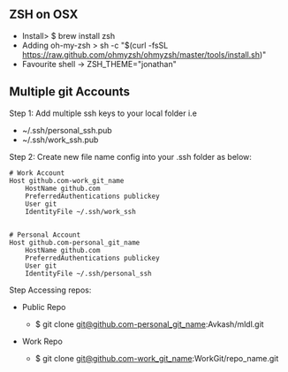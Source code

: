 ## ZSH on OSX ##
- Install> $ brew install zsh
- Adding oh-my-zsh > sh -c "$(curl -fsSL https://raw.github.com/ohmyzsh/ohmyzsh/master/tools/install.sh)"
- Favourite shell -> ZSH_THEME="jonathan"

## Multiple git Accounts ##

Step 1: Add multiple ssh keys to your local folder i.e
  - ~/.ssh/personal_ssh.pub
  - ~/.ssh/work_ssh.pub

Step 2: Create new file name config into your .ssh folder as below:

```
# Work Account
Host github.com-work_git_name
	HostName github.com
	PreferredAuthentications publickey
	User git
	IdentityFile ~/.ssh/work_ssh


# Personal Account
Host github.com-personal_git_name
	HostName github.com
	PreferredAuthentications publickey
	User git
	IdentityFile ~/.ssh/personal_ssh
```

Step Accessing repos:
- Public Repo
  - $ git clone git@github.com-personal_git_name:Avkash/mldl.git

- Work Repo
  - $ git clone git@github.com-work_git_name:WorkGit/repo_name.git


  

